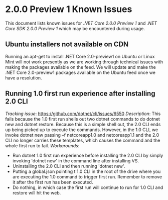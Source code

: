 # 2.0.0 Preview 1 Known Issues

This document lists known issues for *.NET Core 2.0.0 Preview 1* and *.NET Core SDK 2.0.0 Preview 1* which may be encountered during usage.

## Ubuntu installers not available on CDN

Running an apt-get to install .NET Core 2.0-preview1 on Ubuntu or Linux Mint will not work presently as we are working through technical issues with making the packages available on the feed. We will update and make the .NET Core 2.0-preview1 packages available on the Ubuntu feed once we have a resolution. 

## 	Running 1.0 first run experience after installing 2.0 CLI

*Tracking issue*: https://github.com/dotnet/cli/issues/6550
*Description*: This fails because the 1.0 first run shells out two dotnet commands to do dotnet new and dotnet restore. Because this is a simple shell out, the 2.0 CLI ends up being picked up to execute the commands. However, in the 1.0 CLI, we invoke dotnet new passing –f netcoreapp1.0 and netcoreapp1.1 and the 2.0 CLI no longer carries these templates, which causes the command and the whole first run to fail.
*Workarounds*:
* Run dotnet 1.0 first run experience before installing the 2.0 CLI by simply invoking 'dotnet new' in the command line after installing VS.
* Uninstalling the 2.0 CLI and then running 'dotnet new'.
* Putting a global.json pointing t 1.0 CLI in the root of the drive where you are executing the 1.0 command to trigger first run. Remember to remove it after the first run has been executed.
* Do nothing, in which case the first run will continue to run for 1.0 CLI and restore will hit the web.
